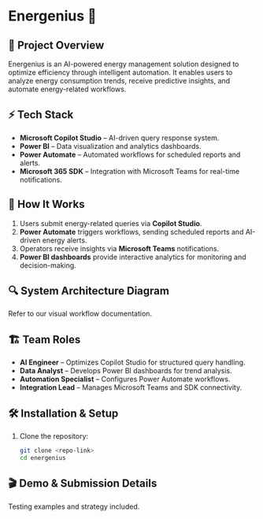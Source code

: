# Energenius 🚀

## 📌 Project Overview
Energenius is an AI-powered energy management solution designed to optimize efficiency through intelligent automation. It enables users to analyze energy consumption trends, receive predictive insights, and automate energy-related workflows.

## ⚡ Tech Stack
- **Microsoft Copilot Studio** – AI-driven query response system.
- **Power BI** – Data visualization and analytics dashboards.
- **Power Automate** – Automated workflows for scheduled reports and alerts.
- **Microsoft 365 SDK** – Integration with Microsoft Teams for real-time notifications.

## 🔄 How It Works
1. Users submit energy-related queries via **Copilot Studio**.
2. **Power Automate** triggers workflows, sending scheduled reports and AI-driven energy alerts.
3. Operators receive insights via **Microsoft Teams** notifications.
4. **Power BI dashboards** provide interactive analytics for monitoring and decision-making.

## 🔍 System Architecture Diagram
Refer to our visual workflow documentation.

## 🏗️ Team Roles
- **AI Engineer** – Optimizes Copilot Studio for structured query handling.
- **Data Analyst** – Develops Power BI dashboards for trend analysis.
- **Automation Specialist** – Configures Power Automate workflows.
- **Integration Lead** – Manages Microsoft Teams and SDK connectivity.

## 🛠️ Installation & Setup
1. Clone the repository:  
   ```bash
   git clone <repo-link>
   cd energenius

## 🎬 Demo & Submission Details
Testing examples and strategy included.
